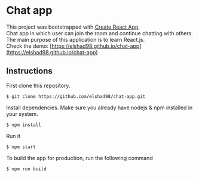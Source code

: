 # Chat app

This project was bootstrapped with [Create React App](https://github.com/facebook/create-react-app).  
Chat app in which user can join the room and continue chatting with others.     
The main purpose of this application is to learn React.js.  
Check the demo: [https://elshad98.github.io/chat-app](https://elshad98.github.io/chat-app)       

## Instructions

First clone this repository.    
```
$ git clone https://github.com/elshad98/chat-app.git
```  
Install dependencies. Make sure you already have nodejs & npm installed in your system.  
```
$ npm install
```  
Run it
```
$ npm start
```  
To build the app for production, run the following command   
```
$ npm run build
```  
